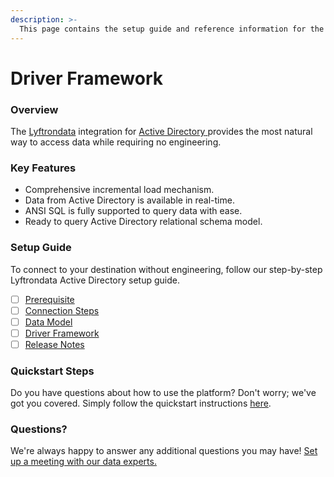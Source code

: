 ```yaml
---
description: >-
  This page contains the setup guide and reference information for the Active Directory source connector.
---
```


# Driver Framework

### Overview

The [Lyftrondata](https://www.lyftrondata.com/) integration for [Active Directory](https://www.lyftrondata.com/integration/active-directory/)[ ](https://www.lyftrondata.com/integration/active-directory/)provides the most natural way to access data while requiring no engineering.

### Key Features

* Comprehensive incremental load mechanism.
* Data from Active Directory is available in real-time.&#x20;
* ANSI SQL is fully supported to query data with ease.
* Ready to query Active Directory relational schema model.

### Setup Guide

To connect to your destination without engineering, follow our step-by-step Lyftrondata Active Directory setup guide.

* [ ] [Prerequisite](../../business-analytics/active-directory/prerequisite.md)
* [ ] [Connection Steps](../../business-analytics/active-directory/connection-steps.md)
* [ ] [Data Model](../../business-analytics/active-directory/data-model/)
* [ ] [Driver Framework](../../business-analytics/active-directory/driver-framework/)
* [ ] [Release Notes](../../business-analytics/active-directory/release-notes.md)

### Quickstart Steps

Do you have questions about how to use the platform? Don't worry; we've got you covered. Simply follow the quickstart instructions [here](../../../quickstart-steps.md).

### Questions? <a href="#questions" id="questions"></a>

We're always happy to answer any additional questions you may have! [Set up a meeting with our data experts.](https://www.lyftrondata.com/book-a-meeting/)


